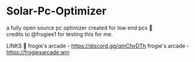 # Solar-Pc-Optimizer
a fully open source pc optimizer created for low end pcs 🚀                                                  
credits to @frogiee1 for testing this for me.                                             

LINKS 🔗
frogie's arcade - https://discord.gg/qmChvDTh
frogie's arcade - https://frogiesarcade.win
